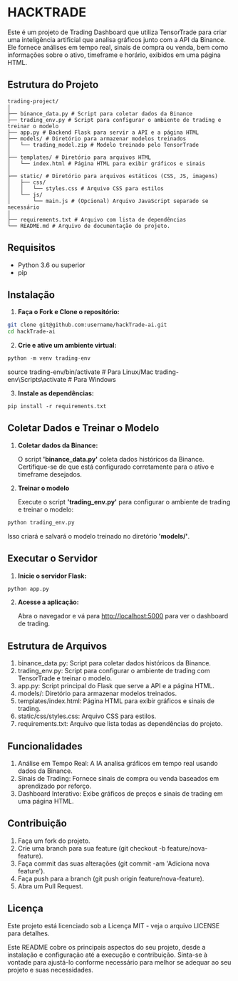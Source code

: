 # HACKTRADE

Este é um projeto de Trading Dashboard que utiliza TensorTrade para criar uma inteligência artificial que analisa gráficos junto com a API da Binance. Ele fornece análises em tempo real, sinais de compra ou venda, bem como informações sobre o ativo, timeframe e horário, exibidos em uma página HTML.

## Estrutura do Projeto

    trading-project/
    │
    ├── binance_data.py # Script para coletar dados da Binance
    ├── trading_env.py # Script para configurar o ambiente de trading e treinar o modelo
    ├── app.py # Backend Flask para servir a API e a página HTML
    ├── models/ # Diretório para armazenar modelos treinados
    │   └── trading_model.zip # Modelo treinado pelo TensorTrade
    │
    ├── templates/ # Diretório para arquivos HTML
    │   └── index.html # Página HTML para exibir gráficos e sinais
    │
    ├── static/ # Diretório para arquivos estáticos (CSS, JS, imagens)
    │   ├── css/
    │   │   └── styles.css # Arquivo CSS para estilos
    │   └── js/
    │       └── main.js # (Opcional) Arquivo JavaScript separado se necessário
    │
    ├── requirements.txt # Arquivo com lista de dependências
    └── README.md # Arquivo de documentação do projeto.

## Requisitos

- Python 3.6 ou superior
- pip

## Instalação

1. **Faça o Fork e Clone o repositório:**

```bash
git clone git@github.com:username/hackTrade-ai.git
cd hackTrade-ai
```

2. **Crie e ative um ambiente virtual:**

```python
python -m venv trading-env
```

source trading-env/bin/activate  # Para Linux/Mac
trading-env\Scripts\activate  # Para Windows

3. **Instale as dependências:**

```pip
pip install -r requirements.txt
```

## Coletar Dados e Treinar o Modelo

1. **Coletar dados da Binance:**

    O script **'binance_data.py'** coleta dados históricos da Binance. Certifique-se de que está configurado corretamente para o ativo e timeframe desejados.

2. **Treinar o modelo**

    Execute o script **'trading_env.py'** para configurar o ambiente de trading e treinar o modelo:

```python
python trading_env.py
```

Isso criará e salvará o modelo treinado no diretório **'models/'**.

## Executar o Servidor

1. **Inicie o servidor Flask:**

```python
python app.py
```

2. **Acesse a aplicação:**

    Abra o navegador e vá para <http://localhost:5000> para ver o dashboard de trading.

## Estrutura de Arquivos

1. binance_data.py: Script para coletar dados históricos da Binance.
2. trading_env.py: Script para configurar o ambiente de trading com TensorTrade e treinar o modelo.
3. app.py: Script principal do Flask que serve a API e a página HTML.
4. models/: Diretório para armazenar modelos treinados.
5. templates/index.html: Página HTML para exibir gráficos e sinais de trading.
6. static/css/styles.css: Arquivo CSS para estilos.
7. requirements.txt: Arquivo que lista todas as dependências do projeto.

## Funcionalidades

1. Análise em Tempo Real: A IA analisa gráficos em tempo real usando dados da Binance.
2. Sinais de Trading: Fornece sinais de compra ou venda baseados em aprendizado por reforço.
3. Dashboard Interativo: Exibe gráficos de preços e sinais de trading em uma página HTML.

## Contribuição

1. Faça um fork do projeto.
2. Crie uma branch para sua feature (git checkout -b feature/nova-feature).
3. Faça commit das suas alterações (git commit -am 'Adiciona nova feature').
4. Faça push para a branch (git push origin feature/nova-feature).
5. Abra um Pull Request.

## Licença

Este projeto está licenciado sob a Licença MIT - veja o arquivo LICENSE para detalhes.

Este README cobre os principais aspectos do seu projeto, desde a instalação e configuração até a execução e contribuição. Sinta-se à vontade para ajustá-lo conforme necessário para melhor se adequar ao seu projeto e suas necessidades.
